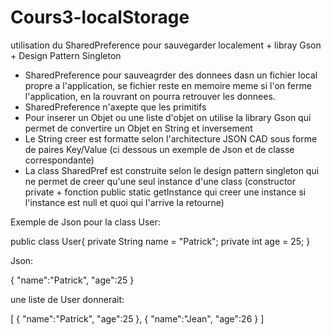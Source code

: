 # Cours3-localStorage
utilisation du SharedPreference pour sauvegarder localement + libray Gson + Design Pattern Singleton

- SharedPreference pour sauveagrder des donnees dasn un fichier local propre a l'application, se fichier reste en memoire meme si l'on ferme l'application, en la rouvrant on pourra retrouver les donnees.
- SharedPreference n'axepte que les primitifs
- Pour inserer un Objet ou une liste d'objet on utilise la library Gson qui permet de convertire un Objet en String et inversement
- Le String creer est formatte selon l'architecture JSON CAD sous forme de paires Key/Value (ci dessous un exemple de Json et de classe correspondante)
- La class SharedPref est construite selon le design pattern singleton qui ne permet de creer qu'une seul instance d'une class (constructor private + fonction public static getInstance qui creer une instance si l'instance est null et quoi qui l'arrive la retourne)

Exemple de Json pour la class User:

public class User{
private String name = "Patrick";
private int age = 25;
}

Json:

{
"name":"Patrick",
"age":25
}

une liste de User donnerait:

[
{
"name":"Patrick",
"age":25
},
{
"name":"Jean",
"age":26
}
]
